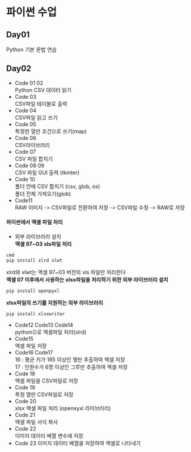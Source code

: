 # 파이썬 수업

## Day01

Python 기본 문법 연습

## Day02
* Code 01 02  
Python CSV 데이터 읽기  
* Code 03  
CSV파일 테이블로 출력  
* Code 04  
CSV파일 읽고 쓰기  
* Code 05  
특정한 열만 조건으로 쓰기(map)  
* Code 06  
CSV라이브러리  
* Code 07  
CSV 파일 합치기  
* Code 08 09  
CSV 파일 GUI 출력 (tkinter)  
* Code 10  
폴더 안에 CSV 합치기 (csv, glob, os)  
폴더 전체 가져오기(glob)  
* Code11  
RAW 이미지 -> CSV파일로 전환하여 저장 -> CSV파일 수정 -> RAW로 저장  
#### 파이썬에서 액셀 파일 처리
* 외부 라이브러리 설치  
__액셀 97~03 xls파일 처리__
```
cmd  
pip install xlrd xlwt  
```
xlrd와 xlwt는 액셀 97~03 버전의 xls 파일만 처리한다  
__액셀 07 이후에서 사용하는 xlsx파일을 처리하기 위한 외부 라이브러리 설치__
```
pip install openpyxl
```
__xlsx파일의 쓰기를 지원하는 외부 라이브러리__
```
pip install xlsxwriter
```
* Code12 Code13 Code14  
python으로 액셀파일 처리(xlrd)  
* Code15  
액셀 파일 저장 
* Code16 Code17  
16 : 평균 키가 165 이상인 행만 추출하여 액셀 저장  
17 : 인원수가 6명 이상인 그루만 추출하여 액셀 저장  
* Code 18  
엑셀 파일을 CSV파일로 저장  
* Code 19  
특정 열만 CSV파일로 저장  
* Code 20  
xlsx 액셀 파일 처리 (openxyxl 라이브러리)  
* Code 21  
액셀 파일 서식 복사  
* Code 22  
이미지 데이터 배열 변수에 저장  
* Code 23
이미지 데이터 배열을 저장하여 액셀로 나타내기






